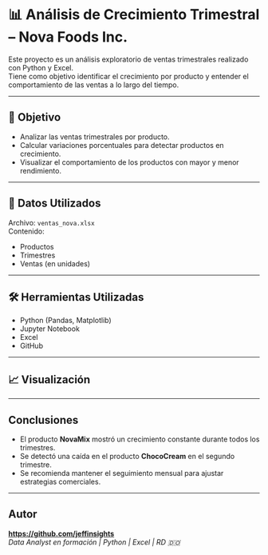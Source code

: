 # 📊 Análisis de Crecimiento Trimestral – Nova Foods Inc.

Este proyecto es un análisis exploratorio de ventas trimestrales realizado con Python y Excel.  
Tiene como objetivo identificar el crecimiento por producto y entender el comportamiento de las ventas a lo largo del tiempo.

---

## 🧠 Objetivo

- Analizar las ventas trimestrales por producto.
- Calcular variaciones porcentuales para detectar productos en crecimiento.
- Visualizar el comportamiento de los productos con mayor y menor rendimiento.

---

## 📁 Datos Utilizados

Archivo: `ventas_nova.xlsx`  
Contenido:
- Productos
- Trimestres
- Ventas (en unidades)

---

## 🛠️ Herramientas Utilizadas

- Python (Pandas, Matplotlib)
- Jupyter Notebook
- Excel
- GitHub

---

## 📈 Visualización

---

## Conclusiones

- El producto **NovaMix** mostró un crecimiento constante durante todos los trimestres.
- Se detectó una caída en el producto **ChocoCream** en el segundo trimestre.
- Se recomienda mantener el seguimiento mensual para ajustar estrategias comerciales.

---

## Autor

**https://github.com/jeffinsights**  
*Data Analyst en formación | Python | Excel | RD 🇩🇴*
